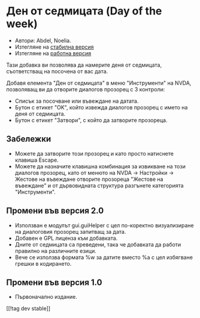 # Ден от седмицата (Day of the week) #

*	 Автори: Abdel, Noelia.
*	 Изтегляне на [стабилна версия][1]
*	 Изтегляне на [работна версия][2]

Тази добавка ви позволява да намерите деня от седмицата, съответстващ на
посочена от вас дата.

Добавя елемента "Ден от седмицата" в меню "Инструменти" на NVDA, позволяващ
ви да отворите диалогов прозорец с 3 контроли:

*	 Списък за посочване или въвеждане на датата.
*	 Бутон с етикет "OK", който извежда диалогов прозорец с името на деня от
   седмицата.
*	 Бутон с етикет "Затвори", с който да затворите прозореца.

## Забележки ##
*	 Можете да затворите този прозорец и като просто натиснете клавиша Escape.
*	 Можете да назначите клавишна комбинация за извикване на този диалогов
   прозорец, като от менюто на NVDA -> Настройки -> Жестове на въвеждане
   отворите прозореца "Жестове на въвеждане" и от дървовидната структура
   разгънете категорията "Инструменти".

## Промени във версия 2.0 ##

*	 Използван е модулът gui.guiHelper с цел по-коректно визуализиране на
   диалоговия прозорец запитващ за дата.
*	 Добавен е GPL лиценза към добавката.
*	 Дните от седмицата са преведени, така че добавката да работи правилно на
   различните езици.
*	 Вече се използва формата %w за датите вместо %a с цел избягване грешки в
   кодирането.

## Промени във версия 1.0 ##

*	 Първоначално издание.

[[!tag dev stable]]

[1]: https://addons.nvda-project.org/files/get.php?file=dw

[2]: https://addons.nvda-project.org/files/get.php?file=dw-dev
